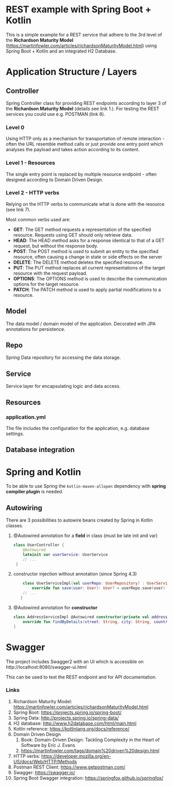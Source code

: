 # REST example with Spring Boot + Kotlin
This is a simple example for a REST service that adhere to the 3rd level of the
**Richardson Maturity Model** (https://martinfowler.com/articles/richardsonMaturityModel.html)
using Spring Boot + Kotlin and an integrated H2 Database.

# Application Structure / Layers
## Controller 
Spring Controller class for providing REST endpoints according to layer 3 of the **Richardson Maturity Model** (details see link 1.).
For testing the REST services you could use e.g. POSTMAN (link 8). 

### Level 0
Using HTTP only as a mechanism for transportation of remote interaction - 
often the URL resemble method calls or just provide one entry point which analyses the payload 
and takes action according to its content.

### Level 1 - Resources
The single entry point is replaced by multiple resource endpoint - often designed according to
Domain Driven Design.

### Level 2 - HTTP verbs
Relying on the HTTP verbs to communicate what is done with the resource (see link 7).

Most common verbs used are:
* **GET**: The GET method requests a representation of the specified resource. Requests using GET should only retrieve data.
* **HEAD**: The HEAD method asks for a response identical to that of a GET request, but without the response body.
* **POST**: The POST method is used to submit an entity to the specified resource, often causing a change in state or side effects on the server
* **DELETE**: The DELETE method deletes the specified resource.
* **PUT**: The PUT method replaces all current representations of the target resource with the request payload.
* **OPTIONS**: The OPTIONS method is used to describe the communication options for the target resource.  
* **PATCH**: The PATCH method is used to apply partial modifications to a resource.

## Model 
The data model / domain model of the application. 
Decorated with JPA annotations for persistence. 

## Repo
Spring Data repository for accessing the data storage.

## Service
Service layer for encapsulating logic and data access.

## Resources 
### application.yml
The file includes the configuration for the application, e.g. database settings. 

## Database integration 

# Spring and Kotlin
To be able to use Spring the `kotlin-maven-allopen` dependency with **spring compiler plugin** is needed.
## Autowiring 
There are 3 possibilities to autowire beans created by Spring in Kotlin classes.
1. @Autowired annotation for a **field** in class (must be late init and var)
    ```kotlin
    class UserController {
        @Autowired
        lateinit var userService: UserService
        // ...
     } 
    ```
2. constructor injection without annotation (since Spring 4.3)
    ```kotlin
        class UserServiceImpl(val userRepo: UserRepository) : UserService {
            override fun save(user: User): User? = userRepo.save(user)
        // ... 
       }
    ```
3. @Autowired annotation for **constructor** 
    ```kotlin
    class AddressServiceImpl @Autowired constructor(private val addressRepo: AddressRepository) : AddressService {
        override fun findByDetails(street: String, city: String, country: String) = addressRepo.findByStreetContainsAndCityContainsAndCountryContains(street, city, country)
    }
    ```
# Swagger 
The project includes Swagger2 with an UI which is accessible on 
http://localhost:8080/swagger-ui.html

This can be used to test the REST endpoint and for API documentation.



### Links
1. Richardson Maturity Model: https://martinfowler.com/articles/richardsonMaturityModel.html
2. Spring Boot:  https://projects.spring.io/spring-boot/
3. Spring Data: http://projects.spring.io/spring-data/
4. H2 database: http://www.h2database.com/html/main.html
5. Kotlin reference:  https://kotlinlang.org/docs/reference/
6. Domain Driven Design
    1. Book: Domain-Driven Design: Tackling Complexity in the Heart of Software by Eric J. Evans
    2. https://martinfowler.com/tags/domain%20driven%20design.html
7. HTTP verbs: https://developer.mozilla.org/en-US/docs/Web/HTTP/Methods
8. Postman REST Client: https://www.getpostman.com/
9. Swagger: https://swagger.io/
10. Spring Boot Swagger integration: https://springfox.github.io/springfox/



